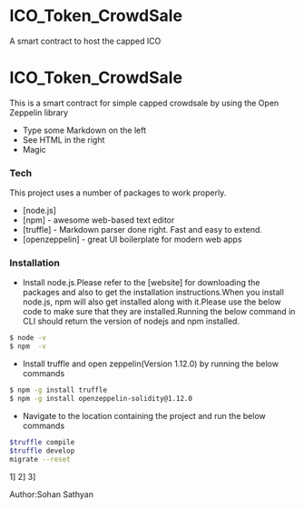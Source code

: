 # ICO_Token_CrowdSale
A smart contract to host the capped ICO

# ICO_Token_CrowdSale

This is a smart contract for simple capped crowdsale by using the Open Zeppelin library

  - Type some Markdown on the left
  - See HTML in the right
  - Magic


>
### Tech

This project uses a number of packages to work properly.

* [node.js]
* [npm] - awesome web-based text editor
* [truffle] - Markdown parser done right. Fast and easy to extend.
* [openzeppelin] - great UI boilerplate for modern web apps

### Installation

- Install node.js.Please refer to the [website] for downloading the packages and also to get the   installation instructions.When you install node.js, npm will also get installed along with it.Please use the below code to make sure that they are installed.Running the below command in CLI should return the version of nodejs and npm installed.
```sh
$ node -v
$ npm  -v

```
- Install truffle and open zeppelin(Version 1.12.0) by running the below commands
 ```sh
 $ npm -g install truffle
 $ npm -g install openzeppelin-solidity@1.12.0
 ```
- Navigate to the location containing the project and run the below commands
``` sh
$truffle compile
$truffle develop
migrate --reset
```
1]
2]
3]

Author:Sohan Sathyan
